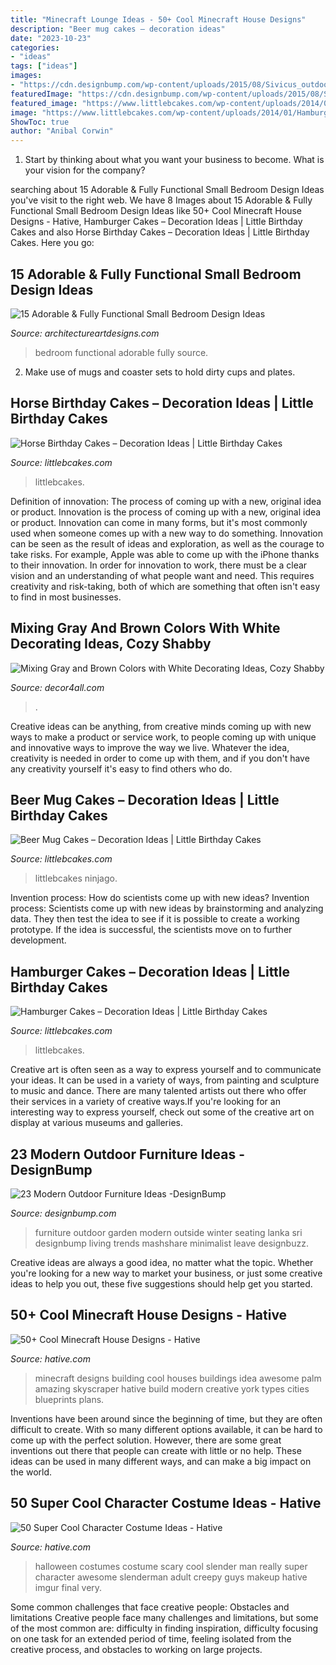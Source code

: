 ```yaml
---
title: "Minecraft Lounge Ideas - 50+ Cool Minecraft House Designs"
description: "Beer mug cakes – decoration ideas"
date: "2023-10-23"
categories:
- "ideas"
tags: ["ideas"]
images:
- "https://cdn.designbump.com/wp-content/uploads/2015/08/Sivicus_outdoor-558-Edit.jpeg"
featuredImage: "https://cdn.designbump.com/wp-content/uploads/2015/08/Sivicus_outdoor-558-Edit.jpeg"
featured_image: "https://www.littlebcakes.com/wp-content/uploads/2014/01/Horse-Cake-Pans-979x1024.jpg"
image: "https://www.littlebcakes.com/wp-content/uploads/2014/01/Hamburger-Cakes-Pictures.jpg"
ShowToc: true
author: "Anibal Corwin"
---
```



1) Start by thinking about what you want your business to become. What is your vision for the company?

	

		
searching about 15 Adorable &amp; Fully Functional Small Bedroom Design Ideas you've visit to the right web. We have 8 Images about 15 Adorable &amp; Fully Functional Small Bedroom Design Ideas like 50+ Cool Minecraft House Designs - Hative, Hamburger Cakes – Decoration Ideas | Little Birthday Cakes and also Horse Birthday Cakes – Decoration Ideas | Little Birthday Cakes. Here you go:
		
    
## 15 Adorable &amp; Fully Functional Small Bedroom Design Ideas

<img loading=lazy src="https://www.architectureartdesigns.com/wp-content/uploads/2015/02/1231.jpg" onerror="this.onerror=null;this.src='https://tse2.mm.bing.net/th?id=OIP.kxWJPXlnqQJ6rkvbXDRtowHaLI&amp;pid=15.1';" alt="15 Adorable &amp; Fully Functional Small Bedroom Design Ideas">

_Source: architectureartdesigns.com_

>bedroom functional adorable fully source. 

	

2. Make use of mugs and coaster sets to hold dirty cups and plates.

    
## Horse Birthday Cakes – Decoration Ideas | Little Birthday Cakes

<img loading=lazy src="https://www.littlebcakes.com/wp-content/uploads/2014/01/Horse-Cake-Pans-979x1024.jpg" onerror="this.onerror=null;this.src='https://tse4.mm.bing.net/th?id=OIP.EARBQDKpubOpPZ_QUsGMewHaHv&amp;pid=15.1';" alt="Horse Birthday Cakes – Decoration Ideas | Little Birthday Cakes">

_Source: littlebcakes.com_

>littlebcakes. 

	

Definition of innovation: The process of coming up with a new, original idea or product.
Innovation is the process of coming up with a new, original idea or product. Innovation can come in many forms, but it's most commonly used when someone comes up with a new way to do something. Innovation can be seen as the result of ideas and exploration, as well as the courage to take risks. For example, Apple was able to come up with the iPhone thanks to their innovation. In order for innovation to work, there must be a clear vision and an understanding of what people want and need. This requires creativity and risk-taking, both of which are something that often isn't easy to find in most businesses.

    
## Mixing Gray And Brown Colors With White Decorating Ideas, Cozy Shabby

<img loading=lazy src="https://decor4all.com/wp-content/uploads/2015/07/shabby-chic-ideas-vintage-style-13.jpg" onerror="this.onerror=null;this.src='https://tse4.mm.bing.net/th?id=OIP.ZaVv5DIX_WuPl_QrBjOVqwHaJ3&amp;pid=15.1';" alt="Mixing Gray and Brown Colors with White Decorating Ideas, Cozy Shabby">

_Source: decor4all.com_

>. 

	

Creative ideas can be anything, from creative minds coming up with new ways to make a product or service work, to people coming up with unique and innovative ways to improve the way we live. Whatever the idea, creativity is needed in order to come up with them, and if you don't have any creativity yourself it's easy to find others who do.

    
## Beer Mug Cakes – Decoration Ideas | Little Birthday Cakes

<img loading=lazy src="https://www.littlebcakes.com/wp-content/uploads/2014/02/Beer-Mug-Cakes-993x1024.jpg" onerror="this.onerror=null;this.src='https://tse2.mm.bing.net/th?id=OIP.McUVRECREx_0JR_V0CrydgHaHo&amp;pid=15.1';" alt="Beer Mug Cakes – Decoration Ideas | Little Birthday Cakes">

_Source: littlebcakes.com_

>littlebcakes ninjago. 

	

Invention process: How do scientists come up with new ideas?
Invention process: Scientists come up with new ideas by brainstorming and analyzing data. They then test the idea to see if it is possible to create a working prototype. If the idea is successful, the scientists move on to further development.

    
## Hamburger Cakes – Decoration Ideas | Little Birthday Cakes

<img loading=lazy src="https://www.littlebcakes.com/wp-content/uploads/2014/01/Hamburger-Cakes-Pictures.jpg" onerror="this.onerror=null;this.src='https://tse4.mm.bing.net/th?id=OIP.WYEOv1NceQSGccmcT47mzAHaJ4&amp;pid=15.1';" alt="Hamburger Cakes – Decoration Ideas | Little Birthday Cakes">

_Source: littlebcakes.com_

>littlebcakes. 

	

Creative art is often seen as a way to express yourself and to communicate your ideas. It can be used in a variety of ways, from painting and sculpture to music and dance. There are many talented artists out there who offer their services in a variety of creative ways.If you're looking for an interesting way to express yourself, check out some of the creative art on display at various museums and galleries.

    
## 23 Modern Outdoor Furniture Ideas -DesignBump

<img loading=lazy src="https://cdn.designbump.com/wp-content/uploads/2015/08/Sivicus_outdoor-558-Edit.jpeg" onerror="this.onerror=null;this.src='https://tse1.mm.bing.net/th?id=OIP.zJZOBtH4dL5k8sm6vfJzDAHaE8&amp;pid=15.1';" alt="23 Modern Outdoor Furniture Ideas -DesignBump">

_Source: designbump.com_

>furniture outdoor garden modern outside winter seating lanka sri designbump living trends mashshare minimalist leave designbuzz. 

	

Creative ideas are always a good idea, no matter what the topic. Whether you're looking for a new way to market your business, or just some creative ideas to help you out, these five suggestions should help get you started.

    
## 50+ Cool Minecraft House Designs - Hative

<img loading=lazy src="https://hative.com/wp-content/uploads/2014/02/minecraft-houses/palm-building-idea-20.jpg" onerror="this.onerror=null;this.src='https://tse3.mm.bing.net/th?id=OIP.fGz7EkZUkCNCqWKfi8NMNQHaFj&amp;pid=15.1';" alt="50+ Cool Minecraft House Designs - Hative">

_Source: hative.com_

>minecraft designs building cool houses buildings idea awesome palm amazing skyscraper hative build modern creative york types cities blueprints plans. 

	

Inventions have been around since the beginning of time, but they are often difficult to create. With so many different options available, it can be hard to come up with the perfect solution. However, there are some great inventions out there that people can create with little or no help. These ideas can be used in many different ways, and can make a big impact on the world.

    
## 50 Super Cool Character Costume Ideas - Hative

<img loading=lazy src="https://hative.com/wp-content/uploads/2014/10/super-cool-costume-ideas/36-slenderman-costume.jpg" onerror="this.onerror=null;this.src='https://tse2.mm.bing.net/th?id=OIP.s4IXIGjObFoAqzG8gelpBAHaLG&amp;pid=15.1';" alt="50 Super Cool Character Costume Ideas - Hative">

_Source: hative.com_

>halloween costumes costume scary cool slender man really super character awesome slenderman adult creepy guys makeup hative imgur final very. 

	

Some common challenges that face creative people: Obstacles and limitations
Creative people face many challenges and limitations, but some of the most common are: difficulty in finding inspiration, difficulty focusing on one task for an extended period of time, feeling isolated from the creative process, and obstacles to working on large projects.

